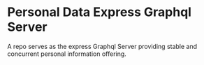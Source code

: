 # Personal Data Express Graphql Server

A repo serves as the express Graphql Server providing stable and concurrent personal information offering.
